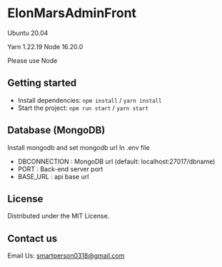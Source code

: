 # ElonMarsAdminFront

Ubuntu 20.04

Yarn 1.22.19
Node 16.20.0

Please use Node

## Getting started

- Install dependencies: `npm install` / `yarn install`
- Start the project: `npm run start` / `yarn start`

## Database (MongoDB)
Install mongodb and set mongodb url
In .env file

- DBCONNECTION : MongoDB url (default: localhost:27017/dbname)
- PORT : Back-end server port
- BASE_URL : api base url


## License

Distributed under the MIT License.

## Contact us

Email Us: smartperson0318@gmail.com
